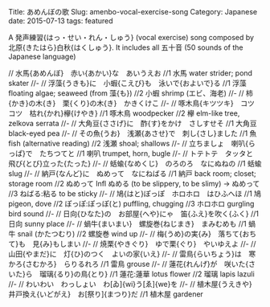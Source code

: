 Title: あめんぼの歌
Slug: amenbo-vocal-exercise-song
Category: Japanese
date: 2015-07-13
tags: featured

A 発声練習{はっ・せい・れん・しゅう} (vocal exercise) song composed by 北原{きたはら}白秋{はくしゅう}. It includes all 五十音 (50 sounds of the Japanese language)

// 水馬{あめんぼ}　赤い{あかい}な　あいうえお
//1 水馬 water strider; pond skater
//-
// 浮藻{うきも}に　小蝦{こえび}も　泳いで{およいで}る
//1 浮藻 floating algae; seaweed (from 藻{も})
//2 小蝦 shrimp (エビ、海老)
//-
// 柿{かき}の木{き}　栗{くり}の木{き}　かきくけこ
//-
// 啄木鳥{キツツキ}　コツコツ　枯れ{かれ}欅{けやき}
//1 啄木鳥 woodpecker
//2 欅 elm-like tree, zelkova serrata
//-
// 大角豆{ささげ}に　酢{す}をかけ　さしすせそ
//1 大角豆 black-eyed pea
//-
// その魚{うお}　浅瀬{あさせ}で　刺し{さし}ました
//1 魚 fish (alternative reading)
//2 浅瀬 shoal; shallows
//-
// 立ちましょ　喇叭{らっぱ}で　たちつてと
//1 喇叭 trumpet, horn, bugle
//-
// トテトテ　タッタと　飛び{とび}立った{たった}
//-
// 蛞蝓{なめくじ}　のろのろ　なにぬねの
//1 蛞蝓 slug
//-
// 納戸{なんど}に　ぬめって　なにねばる
//1 納戸 back room; closet; storage room
//2 ぬめって Infl ぬめる (to be slippery, to be slimy) -> ぬめって
//3 ねばる:粘る to be sticky
//-
// 鳩{はと}ぽっぽ　ホロホロ　はひふへほ
//1 鳩 pigeon, dove
//2 ぽっぽ:ぽっぽ(と) puffling, chugging
//3 ホロホロ gurgling bird sound
//-
// 日向{ひなた}の　お部屋{へや}にゃ　笛{ふえ}を吹く{ふく}
//1 日向 sunny place
//-
// 蝸牛{まいまい}　螺旋巻{ねじまき}　まみむめも
//1 蝸牛 snail (かたつむり)
//2 螺旋巻 wind up
//-
// 梅{うめ}の実{み}　落ちて{おちて}も　見{み}もしまい
//-
// 焼栗{やきぐり}　ゆで栗{ぐり}　やいゆえよ
//-
// 山田{やまだ}に　灯{ひ}のつく　よいの家{いえ}
//-
// 雷鳥{らいちょう}は　寒かろ{さむかろ}　らりるれろ
//1 雷鳥 grouse
//-
// 蓮花{れんげ}が　咲いた{さいた}ら　瑠璃{るり}の鳥{とり}
//1 蓮花:蓮華 lotus flower
//2 瑠璃 lapis lazuli
//-
// わいわい　わっしょい　わ[ゐ]{wi}う[ゑ]{we}を
//-
// 植木屋{うえきや}　井戸換え{いどがえ}　お[祭り]{まつり}だ
//1 植木屋 gardener
